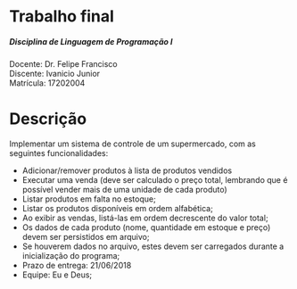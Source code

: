 # Trabalho final
##### Disciplina de Linguagem de Programação I
Docente: Dr. Felipe Francisco   
Discente: Ivanicio Junior  
Matrícula: 17202004

# Descrição
Implementar um sistema de controle de um supermercado, com as seguintes 
funcionalidades:
  - Adicionar/remover produtos à lista de produtos vendidos
  - Executar uma venda (deve ser calculado o preço total, lembrando que é possível vender mais de uma unidade de cada produto)
  - Listar produtos em falta no estoque;
  - Listar os produtos disponíveis em ordem alfabética;
  - Ao exibir as vendas, listá-las em ordem decrescente do valor total;
  - Os dados de cada produto (nome, quantidade em estoque e preço) devem ser persistidos em arquivo;
  - Se houverem dados no arquivo, estes devem ser carregados durante a inicialização do programa;
  - Prazo de entrega: 21/06/2018
  - Equipe: Eu e Deus;
